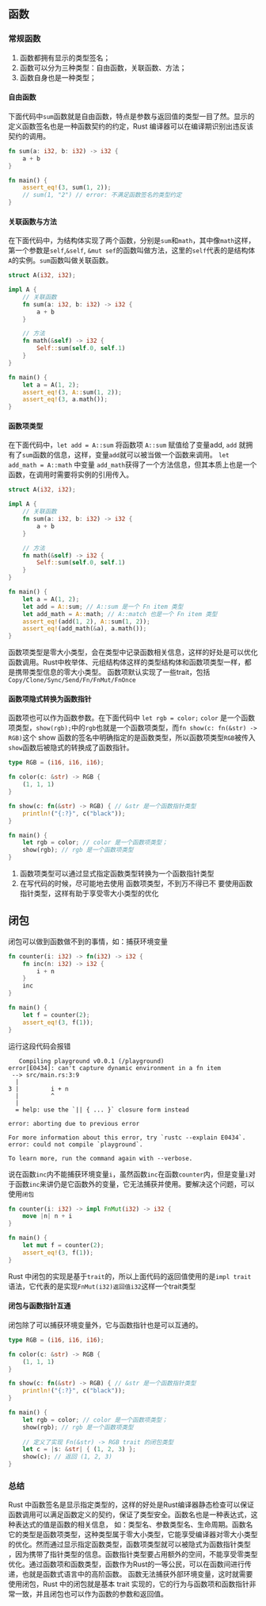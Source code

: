 ## 函数
### 常规函数
1. 函数都拥有显示的类型签名；
2. 函数可以分为三种类型：自由函数，关联函数、方法；
3. 函数自身也是一种类型；
#### 自由函数
下面代码中`sum`函数就是自由函数，特点是参数与返回值的类型一目了然。显示的定义函数签名也是一种函数契约的约定，Rust 编译器可以在编译期识别出违反该契约的调用。
```rust
fn sum(a: i32, b: i32) -> i32 {
    a + b
}

fn main() {
    assert_eq!(3, sum(1, 2));
    // sum(1, "2") // error: 不满足函数签名的类型约定 
}
```
#### 关联函数与方法
在下面代码中，为结构体实现了两个函数，分别是`sum`和`math`，其中像`math`这样，第一个参数是`self`,`&self`, `&mut sef`的函数叫做方法，这里的`self`代表的是结构体`A`的实例。`sum`函数叫做关联函数。
```rust
struct A(i32, i32);

impl A {
    // 关联函数
    fn sum(a: i32, b: i32) -> i32 {
        a + b 
    }

    // 方法
    fn math(&self) -> i32 {
        Self::sum(self.0, self.1) 
    }
}

fn main() {
    let a = A(1, 2);
    assert_eq!(3, A::sum(1, 2));
    assert_eq!(3, a.math());
}
```
#### 函数项类型
在下面代码中，`let add = A::sum` 将函数项 `A::sum` 赋值给了变量add, `add` 就拥有了`sum`函数的信息，这样，变量`add`就可以被当做一个函数来调用。
`let add_math = A::math` 中变量 `add_math`获得了一个方法信息，但其本质上也是一个函数，在调用时需要将实例的引用传入。
```rust
struct A(i32, i32);

impl A {
    // 关联函数
    fn sum(a: i32, b: i32) -> i32 {
        a + b 
    }

    // 方法
    fn math(&self) -> i32 {
        Self::sum(self.0, self.1) 
    }
}

fn main() {
    let a = A(1, 2);
    let add = A::sum; // A::sum 是一个 Fn item 类型
    let add_math = A::math; // A::match 也是一个 Fn item 类型
    assert_eq!(add(1, 2), A::sum(1, 2));
    assert_eq!(add_math(&a), a.math());
}
```
函数项类型是零大小类型，会在类型中记录函数相关信息，这样的好处是可以优化函数调用。Rust中枚举体、元组结构体这样的类型结构体和函数项类型一样，都是携带类型信息的零大小类型。
函数项默认实现了一些trait，包括`Copy/Clone/Sync/Send/Fn/FnMut/FnOnce`
#### 函数项隐式转换为函数指针
函数项也可以作为函数参数。在下面代码中 `let rgb = color;` `color` 是一个函数项类型，`show(rgb);`中的`rgb`也就是一个函数项类型，而`fn show(c: fn(&str) -> RGB)`这个
show 函数的签名中明确指定的是函数类型，所以函数项类型`RGB`被传入`show`函数后被隐式的转换成了函数指针。
```rust
type RGB = (i16, i16, i16);

fn color(c: &str) -> RGB {
    (1, 1, 1)
}

fn show(c: fn(&str) -> RGB) { // &str 是一个函数指针类型
    println!("{:?}", c("black"));
}

fn main() {
    let rgb = color; // color 是一个函数项类型；
    show(rgb); // rgb 是一个函数项类型
}
```
1. 函数项类型可以通过显式指定函数类型转换为一个函数指针类型
2. 在写代码的时候，尽可能地去使用 函数项类型，不到万不得已不 要使用函数指针类型，这样有助于享受零大小类型的优化
## 闭包
闭包可以做到函数做不到的事情，如：捕获环境变量
```rust
fn counter(i: i32) -> fn(i32) -> i32 {
    fn inc(n: i32) -> i32 {
        i + n
    }
    inc
}

fn main() {
    let f = counter(2);
    assert_eq!(3, f(1));
}
```
运行这段代码会报错
```
   Compiling playground v0.0.1 (/playground)
error[E0434]: can't capture dynamic environment in a fn item
 --> src/main.rs:3:9
  |
3 |         i + n
  |         ^
  |
  = help: use the `|| { ... }` closure form instead

error: aborting due to previous error

For more information about this error, try `rustc --explain E0434`.
error: could not compile `playground`.

To learn more, run the command again with --verbose.
```
说在函数`inc`内不能捕获环境变量`i`，虽然函数`inc`在函数`counter`内，但是变量`i`对于函数`inc`来讲仍是它函数外的变量，它无法捕获并使用。要解决这个问题，可以使用`闭包`
```rust
fn counter(i: i32) -> impl FnMut(i32) -> i32 {
    move |n| n + i
}

fn main() {
    let mut f = counter(2);
    assert_eq!(3, f(1));
}
```
Rust 中闭包的实现是基于`trait`的，所以上面代码的返回值使用的是`impl trait`语法，它代表的是实现`FnMut(i32)返回值i32`这样一个trait类型
#### 闭包与函数指针互通
闭包除了可以捕获环境变量外，它与函数指针也是可以互通的。
```rust
type RGB = (i16, i16, i16);

fn color(c: &str) -> RGB {
    (1, 1, 1)
}

fn show(c: fn(&str) -> RGB) { // &str 是一个函数指针类型
    println!("{:?}", c("black"));
}

fn main() {
    let rgb = color; // color 是一个函数项类型；
    show(rgb); // rgb 是一个函数项类型
    
    // 定义了实现 Fn(&str) -> RGB trait 的闭包类型
    let c = |s: &str| { (1, 2, 3) };
    show(c); // 返回 (1, 2, 3)
}
```
### 总结
Rust 中函数签名是显示指定类型的，这样的好处是Rust编译器静态检查可以保证函数调用可以满足函数定义的契约，保证了类型安全。函数名也是一种表达式，这种表达式的值是函数的相关信息，
如：类型名、参数类型名、生命周期。函数名它的类型是函数项类型，这种类型属于零大小类型，它能享受编译器对零大小类型的优化。然而通过显示指定函数类型，函数项类型就可以被隐式为函数指针类型
，因为携带了指针类型的信息。函数指针类型要占用额外的空间，不能享受零类型优化。通过函数项和函数类型，函数作为Rust的一等公民，可以在函数间进行传递，也就是函数式语言中的高阶函数。
函数无法捕获外部环境变量，这时就需要使用闭包，Rust 中的闭包就是基本 trait 实现的，它的行为与函数项和函数指针非常一致，并且闭包也可以作为函数的参数和返回值。